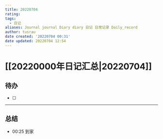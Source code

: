 ```yaml
---
title: 20220704
rating:
tags:
  - 日记
aliases: Journal journal Diary diary 日记 日常记录 Daily_record
author: tusrau
date created: '20220704 00:31'
date updated: 20220704 12:54
---
```


# [[20220000年日记汇总|20220704]]

## 待办

- [ ]

---

## 总结

- 00:25 到家
